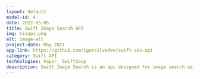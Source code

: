 ```yaml
---
layout: default
modal-id: 4
date: 2022-05-05
title: Swift Image Search API
img: sisapi.png
alt: image-alt
project-date: May 2021
app-link: https://github.com/igorsilvadev/swift-sis-api
category: Swift API
technologies: Vapor, SwiftSoup
description: Swift Image Search is an api designed for image search using web scraping. You can host it using Vapor and search using a GET request.  
---
```

